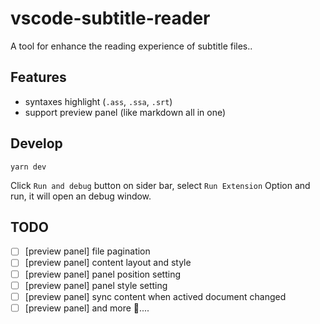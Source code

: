 # vscode-subtitle-reader

A tool for enhance the reading experience of subtitle files..

## Features
* syntaxes highlight (`.ass`, `.ssa`, `.srt`) 
* support preview panel (like markdown all in one)

## Develop
```
yarn dev
```
Click `Run and debug` button on sider bar, select `Run Extension` Option and run, it will open an debug window.

## TODO
- [ ] [preview panel] file pagination
- [ ] [preview panel] content layout and style
- [ ] [preview panel] panel position setting
- [ ] [preview panel] panel style setting
- [ ] [preview panel] sync content when actived document changed
- [ ] [preview panel] and more 🤯....

